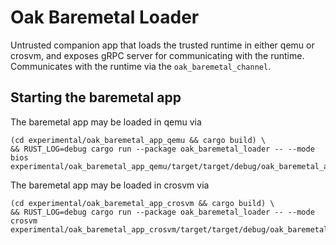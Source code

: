 # Oak Baremetal Loader

Untrusted companion app that loads the trusted runtime in either qemu or crosvm,
and exposes gRPC server for communicating with the runtime. Communicates with
the runtime via the `oak_baremetal_channel`.

## Starting the baremetal app

The baremetal app may be loaded in qemu via

```shell
(cd experimental/oak_baremetal_app_qemu && cargo build) \
&& RUST_LOG=debug cargo run --package oak_baremetal_loader -- --mode bios experimental/oak_baremetal_app_qemu/target/target/debug/oak_baremetal_app_qemu
```

The baremetal app may be loaded in crosvm via

```shell
(cd experimental/oak_baremetal_app_crosvm && cargo build) \
&& RUST_LOG=debug cargo run --package oak_baremetal_loader -- --mode crosvm experimental/oak_baremetal_app_crosvm/target/target/debug/oak_baremetal_app_crosvm
```
